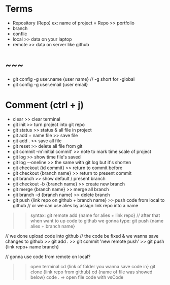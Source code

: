 # Terms

- Repository (Repo)
    ex: name of project = Repo >> portfolio
- branch
- conflic 
- local >> data on your laptop
- remote >> data on server like github   
# ~~~
- git config -g user.name {user name} // -g short for -global
- git config -g user.email {user email}



# Comment  (ctrl + j)  
- clear >> clear terminal
- git init >> turn project into git repo
- git status >> status & all file in project
- git add + name file >> save file
- git add . >> save all file
- git reset >> delete all file from git
- git commit -m'initial commit' >> note to mark time scale of project
- git log >>  show time file's saved
- git log --oneline >> the same with git log but it's shorten
- git checkout {id commit} >> return to commit before
- git checkout  {branch name} >> return to present commit
- git branch >> show default / present branch
- git checkout -b {branch name} >> create new branch
- git merge {branch name} >> merge all branch 
- git branch -d {branch name} >> delete branch
- git push {link repo on github  + branch name} >> push code from local to github
// or we can use alies by assign link repo into a name
>> syntax: git remote add {name for alies + link repo}
// after that when want to up code to github we gonna type:
>>git push {name alies + branch name}


// we done upload code into github 
// the code be fixed & we wanna save changes to github
    >> git add .
    >> git commit 'new remote push'
    >> git push {link repo+ name branch}


// gonna use code from remote on local?
>> open terminal 
>> cd {link of folder you wanna save code in}
>> git clone {link repo from github}
 >> cd {name of file was showed below}
>> code .   => open file code with vsCode


